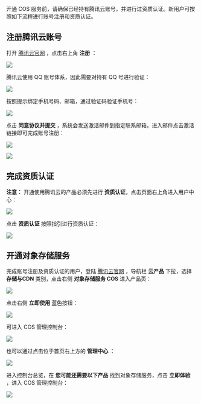 开通 COS 服务前，请确保已经持有腾讯云账号，并进行过资质认证。新用户可按照如下流程进行账号注册和资质认证。

## 注册腾讯云账号


打开 [腾讯云官网](http://www.qcloud.com) ，点击右上角 **注册** ：

![](//mccdn.qcloud.com/static/img/94eb60bfc4b0cd7995b261100ebbd894/image.png)

腾讯云使用 QQ 账号体系，因此需要对持有 QQ 号进行验证：

![](//mccdn.qcloud.com/static/img/43ee067723be2ac3ef981989373d24a5/image.png)


按照提示绑定手机号码、邮箱，通过验证码验证手机号：

![](//mccdn.qcloud.com/static/img/c671b7a6d30f11f08c8ef0e40d649e5f/image.jpg)

点击 **同意协议并提交** ，系统会发送激活邮件到指定联系邮箱，进入邮件点击激活链接即可完成账号注册：

![](//mccdn.qcloud.com/static/img/9a438bbb949db1370522d07212d6a26c/image.jpg)

![](//mccdn.qcloud.com/static/img/d5c534d30a821ed0fa95814c36c71263/image.jpg)

## 完成资质认证

**注意：** 开通使用腾讯云的产品必须先进行 **资质认证**，点击页面右上角进入用户中心：

![](//mccdn.qcloud.com/static/img/61e2b15b057ef2508656e1972c422c1c/image.jpg)

点击 **资质认证** 按照指引进行资质认证：

![](//mccdn.qcloud.com/static/img/2e668e7e607ea863f1d2b4540397334d/image.png)

## 开通对象存储服务

完成账号注册及资质认证的用户，登陆 [腾讯云官网](http://www.qcloud.com) ，导航栏 **云产品** 下拉，选择 **存储与CDN** 类别，点击右侧 **对象存储服务 COS** 进入产品页：

![](//mccdn.qcloud.com/static/img/986e64b4db0022764784ccb1bbfa4cdb/image.jpg)

点击右侧 **立即使用** 蓝色按钮：

![](//mccdn.qcloud.com/static/img/f90a705020cddbe1e20dd881d97cccf4/image.jpg)

可进入 COS 管理控制台：

![](//mccdn.qcloud.com/static/img/6894155f526765e90b2a5cdf7edd3ce8/image.jpg)

也可以通过点击位于首页右上方的 **管理中心** ：

![](//mccdn.qcloud.com/static/img/2715d631ef5907ee7482338a9d52efd9/image.jpg)

进入控制台总览，在 **您可能还需要以下产品** 找到对象存储服务，点击 **立即体验** ，进入 COS 管理控制台：

![](//mccdn.qcloud.com/static/img/08a2a06efbccfc8d7b9b7d9a25721416/image.png)


